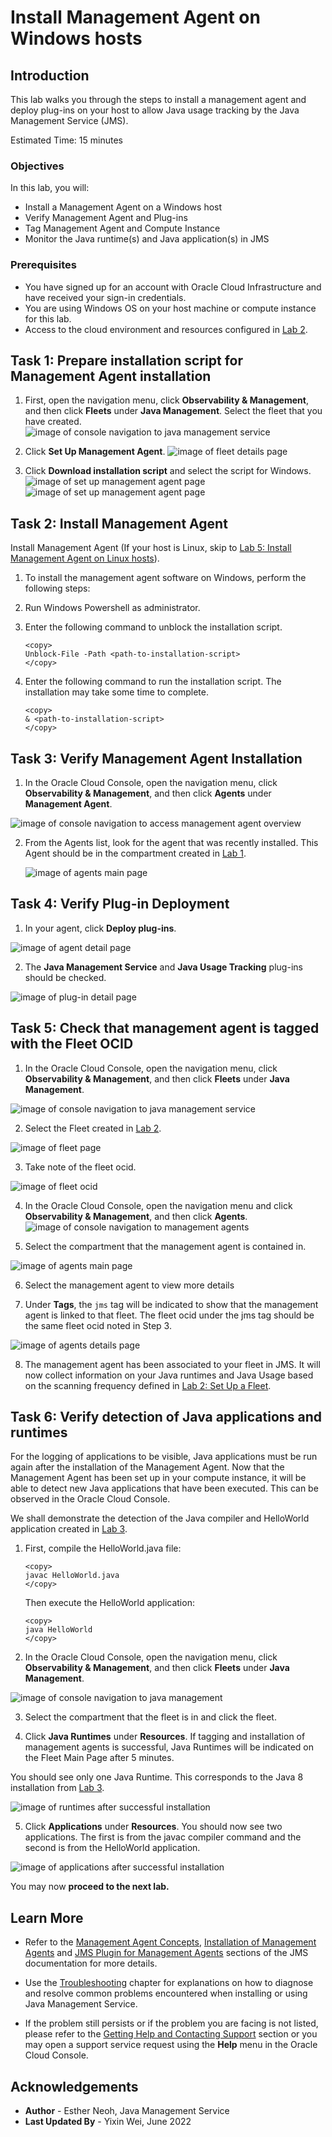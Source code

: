# Install Management Agent on Windows hosts

## Introduction

This lab walks you through the steps to install a management agent and deploy plug-ins on your host to allow Java usage tracking by the Java Management Service (JMS).

Estimated Time: 15 minutes

### Objectives

In this lab, you will:

- Install a Management Agent on a Windows host
- Verify Management Agent and Plug-ins
- Tag Management Agent and Compute Instance
- Monitor the Java runtime(s) and Java application(s) in JMS

### Prerequisites

* You have signed up for an account with Oracle Cloud Infrastructure and have received your sign-in credentials.
* You are using Windows OS on your host machine or compute instance for this lab.
* Access to the cloud environment and resources configured in [Lab 2](?lab=setup-a-fleet).

## Task 1: Prepare installation script for Management Agent installation


 1. First, open the navigation menu, click **Observability & Management**, and then click **Fleets** under **Java Management**. Select the fleet that you have created.
  ![image of console navigation to java management service](images/console-navigation-jms.png)

2. Click **Set Up Management Agent**.
  ![image of fleet details page](images/fleet-details-page.png)

3. Click **Download installation script** and select the script for Windows.
  ![image of set up management agent page](images/download-installation-script.png)
  ![image of set up management agent page](images/download-installation-script-os.png)


## Task 2: Install Management Agent

Install Management Agent (If your host is Linux, skip to [Lab 5: Install Management Agent on Linux hosts](?lab=set-up-of-management-agent-linux)).

1. To install the management agent software on Windows, perform the following steps:

2. Run Windows Powershell as administrator.

3. Enter the following command to unblock the installation script.

    ```
    <copy>
    Unblock-File -Path <path-to-installation-script>
    </copy>
    ```

4. Enter the following command to run the installation script. The installation may take some time to complete.

    ```
    <copy>
    & <path-to-installation-script>
    </copy>
    ```

## Task 3: Verify Management Agent Installation

1. In the Oracle Cloud Console, open the navigation menu, click **Observability & Management**, and then click **Agents** under **Management Agent**.

  ![image of console navigation to access management agent overview](images/management-agent-overview.png)


  2. From the Agents list, look for the agent that was recently installed. This Agent should be in the compartment created in [Lab 1](?lab=set-up-oci-for-jms).

      ![image of agents main page](images/agents-main-page-new.png)


## Task 4: Verify Plug-in Deployment

1. In your agent, click **Deploy plug-ins**.

  ![image of agent detail page](images/windows-agent-details.png)

2. The **Java Management Service** and **Java Usage Tracking** plug-ins should be checked.

  ![image of plug-in detail page](images/windows-plugin.png)


## Task 5: Check that management agent is tagged with the Fleet OCID

1. In the Oracle Cloud Console, open the navigation menu, click **Observability & Management**, and then click **Fleets** under **Java Management**.

  ![image of console navigation to java management service](images/console-navigation-jms.png)

2. Select the Fleet created in [Lab 2](?lab=setup-a-fleet).

  ![image of fleet page](images/check-fleet-ocid-page.png)


3. Take note of the fleet ocid.

  ![image of fleet ocid](images/check-fleet-ocid.png)

4. In the Oracle Cloud Console, open the navigation menu and click **Observability & Management**, and then click **Agents**.
  ![image of console navigation to management agents](images/console-navigation-agents.png)

5. Select the compartment that the management agent is contained in.

  ![image of agents main page](images/agents-main-page-new.png)

6. Select the management agent to view more details

7. Under **Tags**, the `jms` tag will be indicated to show that the management agent is linked to that fleet. The fleet ocid under the jms tag should be the same fleet ocid noted in Step 3.

  ![image of agents details page](images/tagged-mgmt-agent.png)

8. The management agent has been associated to your fleet in JMS. It will now collect information on your Java runtimes and Java Usage based on the scanning frequency defined in [Lab 2: Set Up a Fleet](?lab=setup-a-fleet).

## Task 6: Verify detection of Java applications and runtimes
For the logging of applications to be visible, Java applications must be run again after the installation of the Management Agent. Now that the Management Agent has been set up in your compute instance, it will be able to detect new Java applications that have been executed. This can be observed in the Oracle Cloud Console.

We shall demonstrate the detection of the Java compiler and HelloWorld application created in [Lab 3](?lab=deploy-a-java-application).
1. First, compile the HelloWorld.java file:

    ```
    <copy>
    javac HelloWorld.java
    </copy>
    ```

    Then execute the HelloWorld application:

    ```
    <copy>
    java HelloWorld
    </copy>
    ```

2. In the Oracle Cloud Console, open the navigation menu, click **Observability & Management**, and then click **Fleets** under **Java Management**.

  ![image of console navigation to java management](images/console-navigation-jms.png)

3. Select the compartment that the fleet is in and click the fleet.

4. Click **Java Runtimes** under **Resources**. If tagging and installation of management agents is successful, Java Runtimes will be indicated on the Fleet Main Page after 5 minutes.

  You should see only one Java Runtime. This corresponds to the Java 8 installation from [Lab 3](?lab=deploy-a-java-application).

  ![image of runtimes after successful installation](images/successful-installation.png)

5. Click **Applications** under **Resources**. You should now see two applications. The first is from the javac compiler command and the second is from the HelloWorld application.

  ![image of applications after successful installation](images/successful-installation-applications.png)

  You may now **proceed to the next lab.**



## Learn More
* Refer to the [Management Agent Concepts](https://docs.oracle.com/en-us/iaas/management-agents/doc/you-begin.html), [Installation of Management Agents](https://docs.oracle.com/en-us/iaas/management-agents/doc/install-management-agent-chapter.html) and
[JMS Plugin for Management Agents](https://docs.oracle.com/en-us/iaas/jms/doc/installing-management-agent-java-management-service.html) sections of the JMS documentation for more details.

* Use the [Troubleshooting](https://docs.oracle.com/en-us/iaas/jms/doc/troubleshooting.html#GUID-2D613C72-10F3-4905-A306-4F2673FB1CD3) chapter for explanations on how to diagnose and resolve common problems encountered when installing or using Java Management Service.

* If the problem still persists or if the problem you are facing is not listed, please refer to the [Getting Help and Contacting Support](https://docs.oracle.com/en-us/iaas/Content/GSG/Tasks/contactingsupport.htm) section or you may open a support service request using the **Help** menu in the Oracle Cloud Console.

## Acknowledgements

* **Author** - Esther Neoh, Java Management Service
* **Last Updated By** - Yixin Wei, June 2022
